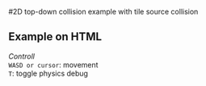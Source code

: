 #2D top-down collision example with tile source collision 

## Example on HTML
[]()

*Controll*  
`WASD or cursor`: movement  
`T`: toggle physics debug